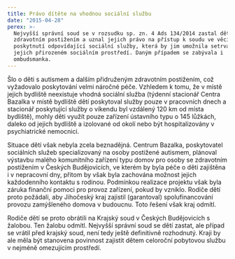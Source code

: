 ```yaml
---
title: Právo dítěte na vhodnou sociální službu
date: "2015-04-28"
perex: >-
  Nejvyšší správní soud se v rozsudku sp. zn. 4 Ads 134/2014 zastal dětí se
  zdravotním postižením a uznal jejich právo na přístup k soudu ve věci
  poskytnutí odpovídající sociální služby, která by jim umožnila setrvat v
  jejich přirozeném sociálním prostředí. Daným případem se zabývala i
  ombudsmanka.
---
```




Šlo o děti s autismem a dalším přidruženým zdravotním postižením, což vyžadovalo poskytování velmi náročné péče. Vzhledem k tomu, že v místě jejich bydliště neexistuje vhodná sociální služba (týdenní stacionář Centra Bazalka v místě bydliště dětí poskytoval služby pouze v pracovních dnech a stacionář poskytující služby o víkendu byl vzdálený 120 km od místa bydliště), mohly děti využít pouze zařízení ústavního typu o 145 lůžkách, daleko od jejich bydliště a izolované od okolí nebo být hospitalizovány v psychiatrické nemocnici.



Situace dětí však nebyla zcela beznadějná. Centrum Bazalka, poskytovatel sociálních služeb specializovaný na osoby postižené autismem, plánoval výstavbu malého komunitního zařízení typu domov pro osoby se zdravotním postižením v Českých Budějovicích, ve kterém by byla péče o děti zajištěna i v nepracovní dny, přitom by však byla zachována možnost jejich každodenního kontaktu s rodinou. Podmínkou realizace projektu však byla záruka finanční pomoci pro provoz zařízení, pokud by vzniklo. Rodiče dětí proto požádali, aby Jihočeský kraj zajistil (garantoval) spolufinancování provozu zamýšleného domova v budoucnu. Toto řešení však kraj odmítl.



Rodiče dětí se proto obrátili na Krajský soud v Českých Budějovicích s žalobou.  Ten žalobu odmítl. Nejvyšší správní soud se dětí zastat, ale případ se vrátil před krajský soud, není tedy ještě definitivně rozhodnutý. Kraji by ale měla být stanovena povinnost zajistit dětem celoroční pobytovou službu v nejméně omezujícím prostředí.






